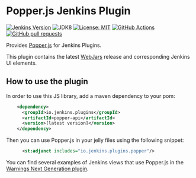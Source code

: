 # Popper.js Jenkins Plugin

[![Jenkins Version](https://img.shields.io/badge/Jenkins-2.138.4-green.svg?label=min.%20Jenkins)](https://jenkins.io/download/)
![JDK8](https://img.shields.io/badge/jdk-8-yellow.svg?label=min.%20JDK)
[![License: MIT](https://img.shields.io/badge/license-MIT-yellow.svg)](https://opensource.org/licenses/MIT)
[![GitHub Actions](https://github.com/uhafner/popper-api-plugin/workflows/GitHub%20Actions/badge.svg)](https://github.com/uhafner/popper-api-plugin/actions)
[![GitHub pull requests](https://img.shields.io/github/issues-pr/uhafner/popper-api-plugin.svg)](https://github.com/uhafner/popper-api-plugin/pulls)

Provides [Popper.js](https://popper.js.org) for Jenkins Plugins.

This plugin contains the latest [WebJars](https://www.webjars.org) release and corresponding Jenkins UI elements. 

## How to use the plugin

In order to use this JS library, add a maven dependency to your pom:
```xml
    <dependency>
      <groupId>io.jenkins.plugins</groupId>
      <artifactId>popper-api</artifactId>
      <version>[latest version]</version>
    </dependency>
```

Then you can use Popper.js in your jelly files using the following snippet:
```xml
      <st:adjunct includes="io.jenkins.plugins.popper"/>
```
 
You can find several examples of Jenkins views that use Popper.js in the 
[Warnings Next Generation plugin](https://github.com/jenkinsci/warnings-ng-plugin).

